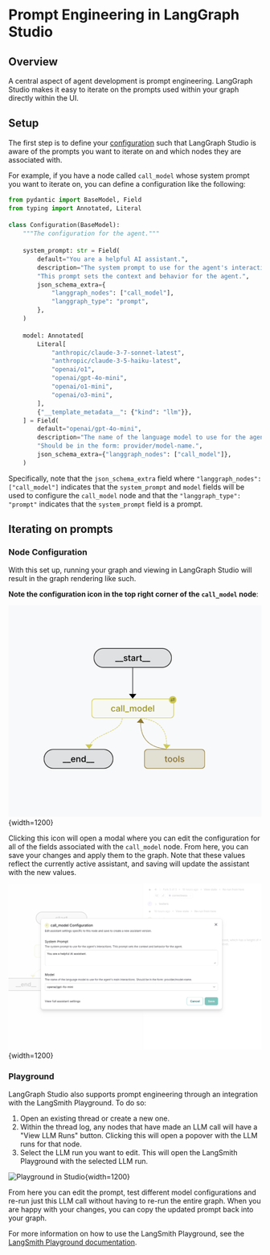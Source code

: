 # Prompt Engineering in LangGraph Studio

## Overview

A central aspect of agent development is prompt engineering. LangGraph Studio makes it easy to iterate on the prompts used within your graph directly within the UI.

## Setup

The first step is to define your [configuration](https://langchain-ai.github.io/langgraph/how-tos/configuration/) such that LangGraph Studio is aware of the prompts you want to iterate on and which nodes they are associated with.

For example, if you have a node called `call_model` whose system prompt you want to iterate on, you can define a configuration like the following:

```python
from pydantic import BaseModel, Field
from typing import Annotated, Literal

class Configuration(BaseModel):
    """The configuration for the agent."""

    system_prompt: str = Field(
        default="You are a helpful AI assistant.",
        description="The system prompt to use for the agent's interactions. "
        "This prompt sets the context and behavior for the agent.",
        json_schema_extra={
            "langgraph_nodes": ["call_model"],
            "langgraph_type": "prompt",
        },
    )

    model: Annotated[
        Literal[
            "anthropic/claude-3-7-sonnet-latest",
            "anthropic/claude-3-5-haiku-latest",
            "openai/o1",
            "openai/gpt-4o-mini",
            "openai/o1-mini",
            "openai/o3-mini",
        ],
        {"__template_metadata__": {"kind": "llm"}},
    ] = Field(
        default="openai/gpt-4o-mini",
        description="The name of the language model to use for the agent's main interactions. "
        "Should be in the form: provider/model-name.",
        json_schema_extra={"langgraph_nodes": ["call_model"]},
    )
```

Specifically, note that the `json_schema_extra` field where `"langgraph_nodes": ["call_model"]` indicates that the `system_prompt` and `model` fields will be used to configure the `call_model` node and that the `"langgraph_type": "prompt"` indicates that the `system_prompt` field is a prompt.

## Iterating on prompts

### Node Configuration

With this set up, running your graph and viewing in LangGraph Studio will result in the graph rendering like such.

**Note the configuration icon in the top right corner of the `call_model` node**:

![Graph in Studio](../img/studio_graph_with_configuration.png){width=1200}

Clicking this icon will open a modal where you can edit the configuration for all of the fields associated with the `call_model` node. From here, you can save your changes and apply them to the graph. Note that these values reflect the currently active assistant, and saving will update the assistant with the new values.

![Configuration modal](../img/studio_node_configuration.png){width=1200}

### Playground

LangGraph Studio also supports prompt engineering through an integration with the LangSmith Playground. To do so:

1. Open an existing thread or create a new one.
2. Within the thread log, any nodes that have made an LLM call will have a "View LLM Runs" button. Clicking this will open a popover with the LLM runs for that node.
3. Select the LLM run you want to edit. This will open the LangSmith Playground with the selected LLM run.

![Playground in Studio](../img/studio_playground.png){width=1200}

From here you can edit the prompt, test different model configurations and re-run just this LLM call without having to re-run the entire graph. When you are happy with your changes, you can copy the updated prompt back into your graph.

For more information on how to use the LangSmith Playground, see the [LangSmith Playground documentation](https://docs.smith.langchain.com/prompt_engineering/how_to_guides#playground).
